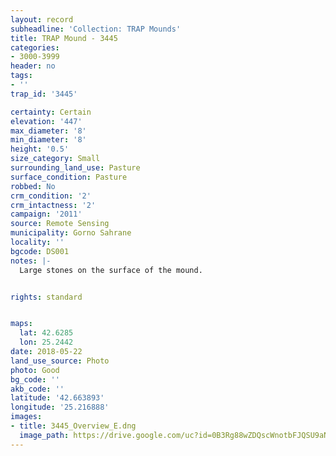 ```yaml
---
layout: record
subheadline: 'Collection: TRAP Mounds'
title: TRAP Mound - 3445
categories:
- 3000-3999
header: no
tags:
- ''
trap_id: '3445'

certainty: Certain
elevation: '447'
max_diameter: '8'
min_diameter: '8'
height: '0.5'
size_category: Small
surrounding_land_use: Pasture
surface_condition: Pasture
robbed: No
crm_condition: '2'
crm_intactness: '2'
campaign: '2011'
source: Remote Sensing
municipality: Gorno Sahrane
locality: ''
bgcode: DS001
notes: |-
  Large stones on the surface of the mound.


rights: standard


maps:
  lat: 42.6285
  lon: 25.2442
date: 2018-05-22
land_use_source: Photo
photo: Good
bg_code: ''
akb_code: ''
latitude: '42.663893'
longitude: '25.216888'
images:
- title: 3445_Overview_E.dng
  image_path: https://drive.google.com/uc?id=0B3Rg88wZDQscWnotbFJQSU9aNmc
---
```

